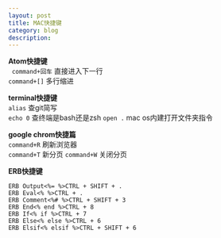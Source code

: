 ```yaml
---
layout: post
title: MAC快捷键
category: blog
description:  
---
```


**Atom快捷键**   
` command+回车`  直接进入下一行    
`command+[]` 多行缩进  

**terminal快捷键**  
`alias`  查git简写  
`echo 0` 查终端是bash还是zsh
`open .`   mac os内建打开文件夹指令  
 
 **google chrom快捷篇**   
 `command+R`  刷新浏览器  
 `command+T`  新分页 
 `command+W`  关闭分页  
 
**ERB快捷键**  
```
ERB Output<%= %>CTRL + SHIFT + . 
ERB Eval<% %>CTRL + . 
ERB Comment<%# %>CTRL + SHIFT + 3 
ERB End<% end %>CTRL + 8 
ERB If<% if %>CTRL + 7 
ERB Else<% else %>CTRL + 6 
ERB Elsif<% elsif %>CTRL + SHIFT + 6

```


